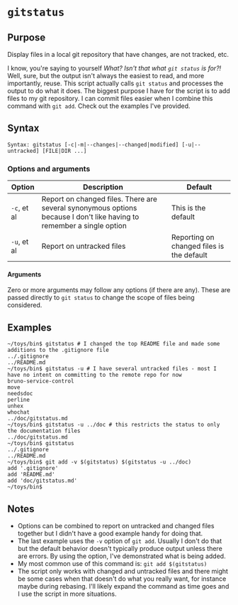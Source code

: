 # `gitstatus`

## Purpose
Display files in a local git repository that have changes, are not tracked, etc.

I know, you're saying to yourself _What? Isn't that what `git status` is for?!_  Well, sure, but the output isn't always the easiest to read, and more importantly, reuse.  This script actually calls `git status` and processes the output to do what it does.  The biggest purpose I have for the script is to add files to my git repository.  I can commit files easier when I combine this command with `git add`.  Check out the examples I've provided.

## Syntax
```
Syntax: gitstatus [-c|-m|--changes|--changed|modified] [-u|--untracked] [FILE|DIR ...]
```

### Options and arguments
| Option | Description | Default |
| ------ | ----------- | ------- |
|  `-c`, et al  | Report on changed files.  There are several synonymous options because I don't like having to remember a single option | This is the default |
|  `-u`, et al  | Report on untracked files | Reporting on changed files is the default |

#### Arguments
Zero or more arguments may follow any options (if there are any).  These are passed directly to `git status` to change the scope of files being considered.

## Examples

```
~/toys/bin$ gitstatus # I changed the top README file and made some additions to the .gitignore file
../.gitignore
../README.md
~/toys/bin$ gitstatus -u # I have several untracked files - most I have no intent on committing to the remote repo for now
bruno-service-control
move
needsdoc
perline
unhex
whochat
../doc/gitstatus.md
~/toys/bin$ gitstatus -u ../doc # this restricts the status to only the documentation files
../doc/gitstatus.md
~/toys/bin$ gitstatus
../.gitignore
../README.md
~/toys/bin$ git add -v $(gitstatus) $(gitstatus -u ../doc)
add '.gitignore'
add 'README.md'
add 'doc/gitstatus.md'
~/toys/bin$ 
```

## Notes

- Options can be combined to report on untracked and changed files together but I didn't have a good example handy for doing that.
- The last example uses the `-v` option of `git add`.  Usually I don't do that but the default behavior doesn't typically produce output unless there are errors.  By using the option, I've demonstrated what is being added.
- My most common use of this command is: `git add $(gitstatus)`
- The script only works with changed and untracked files and there might be some cases when that doesn't do what you really want, for instance maybe during rebasing.  I'll likely expand the command as time goes and I use the script in more situations.
